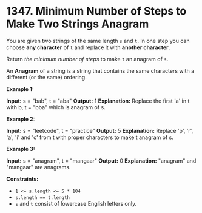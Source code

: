 # 1347. Minimum Number of Steps to Make Two Strings Anagram 

You are given two strings of the same length `s` and `t`. In one step you can choose **any character** of `t` and replace it with **another character**.

Return _the minimum number of steps_ to make `t` an anagram of `s`.

An **Anagram** of a string is a string that contains the same characters with a different (or the same) ordering.

**Example 1:**

**Input:** s = "bab", t = "aba"
**Output:** 1
**Explanation:** Replace the first 'a' in t with b, t = "bba" which is anagram of s.

**Example 2:**

**Input:** s = "leetcode", t = "practice"
**Output:** 5
**Explanation:** Replace 'p', 'r', 'a', 'i' and 'c' from t with proper characters to make t anagram of s.

**Example 3:**

**Input:** s = "anagram", t = "mangaar"
**Output:** 0
**Explanation:** "anagram" and "mangaar" are anagrams. 

**Constraints:**

- `1 <= s.length <= 5 * 104`
- `s.length == t.length`
- `s` and `t` consist of lowercase English letters only.